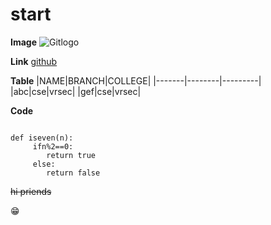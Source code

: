 # start

**Image**
![Gitlogo](https://terrigen-cdn-dev.marvel.com/content/prod/1x/clean_3_13.jpg)

**Link**
[github](https://github.com/)

**Table**
|NAME|BRANCH|COLLEGE|
|-------|--------|---------|
|abc|cse|vrsec|
|gef|cse|vrsec|

**Code**
```

def iseven(n):
     ifn%2==0:
        return true
     else:
        return false
```
~~hi priends~~

:grin:
